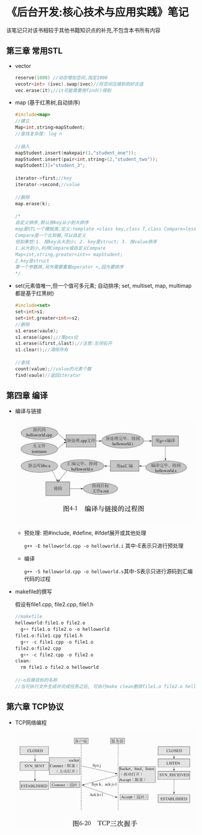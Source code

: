# 《后台开发:核心技术与应用实践》笔记 

该笔记只对该书相较于其他书籍知识点的补充,不包含本书所有内容



## 第三章 常用STL

- vector
	
	```c++
	reserve(1000) //动态增加空间,指定1000
	vecotr<int> (ivec).swap(ivec)//将空间压缩到刚好合适
	vec.erase(it);//it可能需要用find()得到
	```

- map (基于红黑树,自动排序)

  ```c++
  #include<map>
  //建立
  Map<int,string>mapStudent;
  //查找复杂度: log n
  
  //插入
  mapStudent.insert(makepair(1,"student_one"));
  mapStudent.insert(pair<int,string>(2,"student_two"));
  mapStudent[3]="student_3";
  
  iterator->first;//key
  iterator->second;//value
  
  //删除
  map.erase(k);
  
  /*
  自定义排序,默认按key从小到大排序
  map是STL一个模版类,定义:template <class key,class T,class Compare=less<key>,class Allocator = allocator<pair<const key,T>>>;
  Compare是一个比较器,可以自定义
  但如果想:1. 按key从大到小; 2. key是struct; 3. 按value排序
  1.从大到小,利用Compare或自定义Compare
  Map<int,string,greater<int>> mapStudent;
  2.key是struct
  第一个参数换,另外需要重载operator <,因为要排序
  */
  ```

- set(元素值唯一,但一个值可多元素; 自动排序; set, multiset, map, multimap都是基于红黑树)

  ```c++
  #include<set>
  set<int>s1;
  set<int,greater<int>>s2;
  //删除
  s1.erase(vaule);
  s1.erase(&pos);//第pos位
  s1.erase(&first,&last);//注意:左闭右开
  s1.clear();//清除所有
  
  //查找
  count(value);//value的元素个数
  find(vaule)//返回iterator
  ```

  

## 第四章 编译

- 编译与链接

  ![4-1](../image/backend/2/4-1.png)

  - 预处理: 把#include, #define, #ifdef展开或其他处理

    `g++ -E helloworld.cpp -o helloworld.i` 其中-E表示只进行预处理

  - 编译
  
    `g++ -S helloworld.cpp -o helloworld.s`其中-S表示只进行源码到汇编代码的过程
  
- makefile的撰写

  假设有file1.cpp, file2.cpp, file1.h

  ```c++
  //makefile
  helloworld:file1.o file2.o
    g++ file1.o file2.o -o helloworld
  file1.o:file1.cpp file1.h
    g++ -c file1.cpp -o file1.o
  file2.o:file2.cpp
    g++ -c file2.cpp -o file2.o
  clean:
  	rm file1.o file2.o helloworld
      
  //-o后接目标的名称
  //当可执行文件生成并完成任务之后, 可执行make clean删除file1.o file2.o helloworld
  ```

  

## 第六章 TCP协议

- TCP网络编程

  ![6-20](../image/backend/2/6-20.png)

